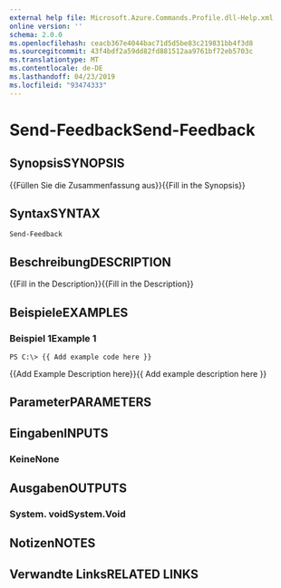 ```yaml
---
external help file: Microsoft.Azure.Commands.Profile.dll-Help.xml
online version: ''
schema: 2.0.0
ms.openlocfilehash: ceacb367e4044bac71d5d5be83c219831bb4f3d8
ms.sourcegitcommit: 43f4bdf2a59dd82fd881512aa9761bf72eb5703c
ms.translationtype: MT
ms.contentlocale: de-DE
ms.lasthandoff: 04/23/2019
ms.locfileid: "93474333"
---
```

# <span data-ttu-id="e7f5e-101">Send-Feedback</span><span class="sxs-lookup"><span data-stu-id="e7f5e-101">Send-Feedback</span></span>

## <span data-ttu-id="e7f5e-102">Synopsis</span><span class="sxs-lookup"><span data-stu-id="e7f5e-102">SYNOPSIS</span></span>
<span data-ttu-id="e7f5e-103">{{Füllen Sie die Zusammenfassung aus}}</span><span class="sxs-lookup"><span data-stu-id="e7f5e-103">{{Fill in the Synopsis}}</span></span>

## <span data-ttu-id="e7f5e-104">Syntax</span><span class="sxs-lookup"><span data-stu-id="e7f5e-104">SYNTAX</span></span>

```
Send-Feedback
```

## <span data-ttu-id="e7f5e-105">Beschreibung</span><span class="sxs-lookup"><span data-stu-id="e7f5e-105">DESCRIPTION</span></span>
<span data-ttu-id="e7f5e-106">{{Fill in the Description}}</span><span class="sxs-lookup"><span data-stu-id="e7f5e-106">{{Fill in the Description}}</span></span>

## <span data-ttu-id="e7f5e-107">Beispiele</span><span class="sxs-lookup"><span data-stu-id="e7f5e-107">EXAMPLES</span></span>

### <span data-ttu-id="e7f5e-108">Beispiel 1</span><span class="sxs-lookup"><span data-stu-id="e7f5e-108">Example 1</span></span>
```
PS C:\> {{ Add example code here }}
```

<span data-ttu-id="e7f5e-109">{{Add Example Description here}}</span><span class="sxs-lookup"><span data-stu-id="e7f5e-109">{{ Add example description here }}</span></span>

## <span data-ttu-id="e7f5e-110">Parameter</span><span class="sxs-lookup"><span data-stu-id="e7f5e-110">PARAMETERS</span></span>

## <span data-ttu-id="e7f5e-111">Eingaben</span><span class="sxs-lookup"><span data-stu-id="e7f5e-111">INPUTS</span></span>

### <span data-ttu-id="e7f5e-112">Keine</span><span class="sxs-lookup"><span data-stu-id="e7f5e-112">None</span></span>


## <span data-ttu-id="e7f5e-113">Ausgaben</span><span class="sxs-lookup"><span data-stu-id="e7f5e-113">OUTPUTS</span></span>

### <span data-ttu-id="e7f5e-114">System. void</span><span class="sxs-lookup"><span data-stu-id="e7f5e-114">System.Void</span></span>


## <span data-ttu-id="e7f5e-115">Notizen</span><span class="sxs-lookup"><span data-stu-id="e7f5e-115">NOTES</span></span>

## <span data-ttu-id="e7f5e-116">Verwandte Links</span><span class="sxs-lookup"><span data-stu-id="e7f5e-116">RELATED LINKS</span></span>

